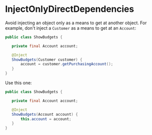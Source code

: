 # InjectOnlyDirectDependencies

Avoid injecting an object only as a means to get at another object. 
For example, don't inject a `Customer` as a means to get at an `Account`:

```java
public class ShowBudgets {

   private final Account account;

   @Inject
   ShowBudgets(Customer customer) {
       account = customer.getPurchasingAccount();
   }
}
```

Use this one:

```java
public class ShowBudgets {

   private final Account account;

   @Inject
   ShowBudgets(Account account) {
       this.account = account;
   }
}
```

